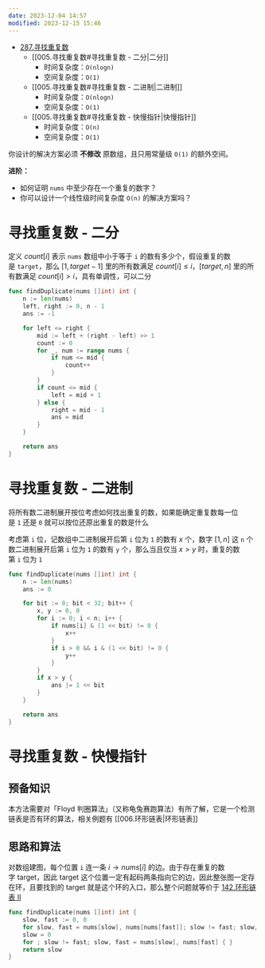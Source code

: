 ```yaml
---
date: 2023-12-04 14:57
modified: 2023-12-15 15:46
---
```

- [287.寻找重复数](https://leetcode.cn/problems/find-the-duplicate-number/)
	- [[005.寻找重复数#寻找重复数 - 二分|二分]]
		- 时间复杂度：`O(nlogn)`
		- 空间复杂度：`O(1)`
	- [[005.寻找重复数#寻找重复数 - 二进制|二进制]]
		- 时间复杂度：`O(nlogn)`
		- 空间复杂度：`O(1)`
	- [[005.寻找重复数#寻找重复数 - 快慢指针|快慢指针]]
		- 时间复杂度：`O(n)`
		- 空间复杂度：`O(1)`

你设计的解决方案必须 **不修改** 原数组，且只用常量级 `O(1)` 的额外空间。

**进阶：**

- 如何证明 `nums` 中至少存在一个重复的数字？
- 你可以设计一个线性级时间复杂度 `O(n)` 的解决方案吗？

# 寻找重复数 - 二分

定义 $count[i]$ 表示 `nums` 数组中小于等于 `i` 的数有多少个，假设重复的数是 `target`，那么 $[1,target-1]$ 里的所有数满足 $count[i] \leq i$，$[target,n]$ 里的所有数满足 $count[i] \gt i$，具有单调性，可以二分

```go
func findDuplicate(nums []int) int {
	n := len(nums)
	left, right := 0, n - 1
	ans := -1

	for left <= right {
		mid := left + (right - left) >> 1
		count := 0
		for _, num := range nums {
			if num <= mid {
				count++
			}
		}
		if count <= mid {
			left = mid + 1
		} else {
			right = mid - 1
			ans = mid
		}
	}

	return ans
}
```

# 寻找重复数 - 二进制

将所有数二进制展开按位考虑如何找出重复的数，如果能确定重复数每一位是 `1` 还是 `0` 就可以按位还原出重复的数是什么

考虑第 `i` 位，记数组中二进制展开后第 `i` 位为 `1` 的数有 $x$ 个，数字 $[1,n]$ 这 `n` 个数二进制展开后第 `i` 位为 `1` 的数有 `y` 个，那么当且仅当 $x \gt y$ 时，重复的数第 `i` 位为 `1`

```go
func findDuplicate(nums []int) int {
	n := len(nums)
	ans := 0

	for bit := 0; bit < 32; bit++ {
		x, y := 0, 0
		for i := 0; i < n; i++ {
			if nums[i] & (1 << bit) != 0 {
				x++
			}
			if i > 0 && i & (1 << bit) != 0 {
				y++
			}
		}
		if x > y {
			ans |= 1 << bit
		}
	}

	return ans
}
```

# 寻找重复数 - 快慢指针

## 预备知识

本方法需要对「Floyd 判圈算法」（又称龟兔赛跑算法）有所了解，它是一个检测链表是否有环的算法，相关例题有 [[006.环形链表|环形链表]]

## 思路和算法

对数组建图，每个位置 `i` 连一条 $i \rightarrow nums[i]$ 的边。由于存在重复的数字 target，因此 target 这个位置一定有起码两条指向它的边，因此整张图一定存在环，且要找到的 target 就是这个环的入口，那么整个问题就等价于 [142.环形链表 II](https://leetcode.cn/problems/linked-list-cycle-ii/description/)

```go
func findDuplicate(nums []int) int {
	slow, fast := 0, 0
	for slow, fast = nums[slow], nums[nums[fast]]; slow != fast; slow, fast = nums[slow], nums[nums[fast]] { }
	slow = 0
	for ; slow != fast; slow, fast = nums[slow], nums[fast] { }
	return slow
}
```
